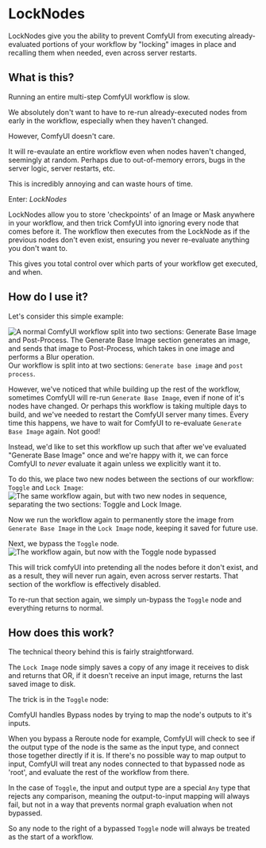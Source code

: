 # LockNodes
LockNodes give you the ability to prevent ComfyUI from executing already-evaluated portions of your workflow by "locking" images in place and recalling them when needed, even across server restarts.

## What is this?
Running an entire multi-step ComfyUI workflow is slow. 

We absolutely don't want to have to re-run already-executed nodes from early in the workflow, especially when they haven't changed.

However, ComfyUI doesn't care. 

It will re-evaulate an entire workflow even when nodes haven't changed, seemingly at random. Perhaps due to out-of-memory errors, bugs in the server logic, server restarts, etc.

This is incredibly annoying and can waste hours of time.

Enter: *LockNodes*

LockNodes allow you to store 'checkpoints' of an Image or Mask anywhere in your workflow, and then trick ComfyUI into ignoring every node that comes before it. The workflow then executes from the LockNode as if the previous nodes don't even exist, ensuring you never re-evaluate anything you don't want to.

This gives you total control over which parts of your workflow get executed, and when.


## How do I use it?

Let's consider this simple example:

![A normal ComfyUI workflow split into two sections: Generate Base Image and Post-Process. The Generate Base Image section generates an image, and sends that image to Post-Process, which takes in one image and performs a Blur operation.](unmodified_workflow.png)
Our workflow is split into at two sections: `Generate base image` and `post process`.

However, we've noticed that while building up the rest of the workflow, sometimes ComfyUI will re-run `Generate Base Image`, even if none of it's nodes have changed. Or perhaps this workflow is taking multiple days to build, and we've needed to restart the ComfyUI server many times. Every time this happens, we have to wait for ComfyUI to re-evaluate `Generate Base Image` again. Not good!

Instead, we'd like to set this workflow up such that after we've evaluated "Generate Base Image" once and we're happy with it, we can force ComfyUI to _never_ evaluate it again unless we explicitly want it to.

To do this, we place two new nodes between the sections of our workflow: `Toggle` and `Lock Image`:
![The same workflow again, but with two new nodes in sequence, separating the two sections: Toggle and Lock Image.](workflow_with_locknodes.png)

Now we run the workflow again to permanently store the image from `Generate Base Image` in the `Lock Image` node, keeping it saved for future use.

Next, we bypass the `Toggle` node. 
![The workflow again, but now with the Toggle node bypassed](workflow_with_locknodes_and_toggle_bypassed.png)

This will trick comfyUI into pretending all the nodes before it don't exist, and as a result, they will never run again, even across server restarts. That section of the workflow is effectively disabled.

To re-run that section again, we simply un-bypass the `Toggle` node and everything returns to normal.

## How does this work?
The technical theory behind this is fairly straightforward.

The `Lock Image` node simply saves a copy of any image it receives to disk and returns that OR, if it doesn't receive an input image, returns the last saved image to disk.

The trick is in the `Toggle` node:

ComfyUI handles Bypass nodes by trying to map the node's outputs to it's inputs. 

When you bypass a Reroute node for example, ComfyUI will check to see if the output type of the node is the same as the input type, and connect those together directly if it is.
If there's no possible way to map output to input, ComfyUI will treat any nodes connected to that bypassed node as 'root', and evaluate the rest of the workflow from there.

In the case of `Toggle`, the input and output type are a special `Any` type that rejects any comparison, meaning the output-to-input mapping will always fail, but not in a way that prevents normal graph evaluation when not bypassed.

So any node to the right of a bypassed `Toggle` node will always be treated as the start of a workflow.
